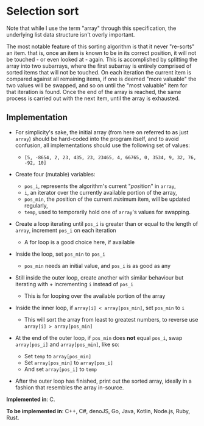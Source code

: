 # Selection sort

Note that while I use the term "array" through this specification, the underlying list data structure isn't overly important.

The most notable feature of this sorting algorithm is that it never "re-sorts" an item. that is, once an item is known to be in its correct position, it will not be touched - or even looked at - again.
This is accomplished by splitting the array into two subarrays, where the first subarray is entirely comprised of sorted items that will not be touched. On each iteration the current item is compared against all remaining items, if one is deemed "more valuable" the two values will be swapped, and so on until the "most valuable" item for that iteration is found.
Once the end of the array is reached, the same process is carried out with the next item, until the array is exhausted.

## Implementation

* For simplicity's sake, the initial array (from here on referred to as just `array`) should be hard-coded into the program itself, and to avoid confusion, all implementations should use the following set of values:
    * `[5, -8654, 2, 23, 435, 23, 23465, 4, 66765, 0, 3534, 9, 32, 76, -92, 10]`

* Create four (mutable) variables:
    * `pos_i`, represents the algorithm's current "*pos*ition" in `array`,
    * `i`, an iterator over the currently available portion of the array,
    * `pos_min`, the *pos*ition of the current *min*imum item, will be updated regularly,
    * `temp`, used to temporarily hold one of `array`'s values for swapping.

* Create a loop iterating until `pos_i` is greater than or equal to the length of `array`, increment `pos_i` on each iteration
    * A for loop is a good choice here, if available

* Inside the loop, set `pos_min` to `pos_i`
    * `pos_min` needs an initial value, and `pos_i` is as good as any

* Still inside the outer loop, create another with similar behaviour but iterating with + incrementing `i` instead of `pos_i`
    * This is for looping over the available portion of the array

* Inside the inner loop, if `array[i] < array[pos_min]`, set `pos_min` to `i`
    * This will sort the array from least to greatest numbers, to reverse use `array[i] > array[pos_min]`

* At the end of the outer loop, if `pos_min` does **not** equal `pos_i`, swap `array[pos_i]` and `array[pos_min]`, like so:
    * Set `temp` to `array[pos_min]`
    * Set `array[pos_min]` to `array[pos_i]`
    * And set `array[pos_i]` to `temp`

* After the outer loop has finished, print out the sorted array, ideally in a fashion that resembles the array in-source.

**Implemented in**: C.

**To be implemented in**: C++, C#, denoJS, Go, Java, Kotlin, Node.js, Ruby, Rust.

